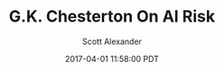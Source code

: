 ---
layout: podcast
title: "G.K. Chesterton On AI Risk"
author: Scott Alexander
description: https://slatestarcodex.com/2017/04/01/g-k-chesterton-on-ai-risk/
date: 2017-04-01 11:58:00 PDT
length: 2761070
duration: 690
guid: g-k-chesterton-on-ai-risk
---